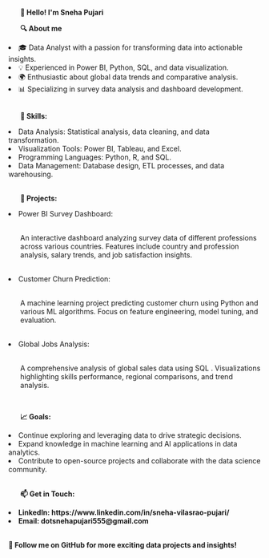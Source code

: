  <ol><b>👋 Hello! I'm Sneha Pujari </b></ol>

<ol><b>🔍 About me</b></ol>

<li>🎓 Data Analyst with a passion for transforming data into actionable insights.</li>
<li>💡 Experienced in Power BI, Python, SQL, and data visualization.</li>
<li>🌍 Enthusiastic about global data trends and comparative analysis.</li>
<li>📊 Specializing in survey data analysis and dashboard development.</li> </br>
<ol><b>🔧 Skills:</b></ol>

<li>Data Analysis: Statistical analysis, data cleaning, and data transformation.</li>
<li>Visualization Tools: Power BI, Tableau, and Excel.</li>
<li>Programming Languages: Python, R, and SQL.</li>
<li>Data Management: Database design, ETL processes, and data warehousing.</li> </br>
<ol><b>🌟 Projects:</b></ol>

<li>Power BI Survey Dashboard:</li> </br>
<ul><p>An interactive dashboard analyzing survey data of different professions across various countries.
Features include country and profession analysis, salary trends, and job satisfaction insights.</p></ul>
</br>
<li>Customer Churn Prediction:</li> </br>

<ul><p>A machine learning project predicting customer churn using Python and various ML algorithms.
Focus on feature engineering, model tuning, and evaluation.</p> </ul> </br>
<li>Global Jobs Analysis:</li> </br>

<ul><p>A comprehensive analysis of global sales data using SQL .
Visualizations highlighting skills performance, regional comparisons, and trend analysis.</p> </ul>
</br>
<ol><b>📈 Goals:</b></ol>

<li>Continue exploring and leveraging data to drive strategic decisions.</li>
<li>Expand knowledge in machine learning and AI applications in data analytics.</li>
<li>Contribute to open-source projects and collaborate with the data science community.</li> </br>
<ol><b>📫 Get in Touch:</b></ol>

<li><b>LinkedIn: https://www.linkedin.com/in/sneha-vilasrao-pujari/ </b></li>
<li><b>Email: dotsnehapujari555@gmail.com</b></li></br>

<b>🔗 Follow me on GitHub for more exciting data projects and insights! </b>

<!---
SnehaVPujari007/SnehaVPujari007 is a ✨ special ✨ repository because its `README.md` (this file) appears on your GitHub profile.
You can click the Preview link to take a look at your changes.
--->

